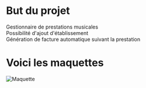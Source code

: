 # But du projet
Gestionnaire de prestations musicales
<br>Possibilité d'ajout d'établissement
<br>Génération de facture automatique suivant la prestation


# Voici les maquettes

![Maquette](http://image.noelshack.com/fichiers/2022/05/5/1643964016-unknown-1.png "Maquette")
